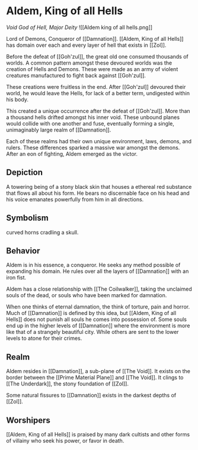 # Aldem, King of all Hells
*Void God of Hell, Major Deity*
![[Aldem king of all hells.png]]

Lord of Demons, Conqueror of [[Damnation]]. [[Aldem, King of all Hells]] has domain over each and every layer of hell that exists in [[Zol]]. 

Before the defeat of [[Goh'zul]], the great old one consumed thousands of worlds. A common pattern amongst these devoured worlds was the creation of Hells and Demons. These were made as an army of violent creatures manufactured to fight back against [[Goh'zul]].

These creations were fruitless in the end. After [[Goh'zul]] devoured their world, he would leave the Hells, for lack of a better term, undigested within his body.

This created a unique occurrence after the defeat of [[Goh'zul]]. More than a thousand hells drifted amongst his inner void. These unbound planes would collide with one another and fuse, eventually forming a single, unimaginably large realm of [[Damnation]].

Each of these realms had their own unique environment, laws, demons, and rulers. These differences sparked a massive war amongst the demons. After an eon of fighting, Aldem emerged as the victor.

## Depiction
A towering being of a stony black skin that houses a  ethereal red substance that flows all about his form. He bears no discernable face on his head and his voice emanates powerfully from him in all directions. 

## Symbolism
curved horns cradling a skull.

## Behavior
Aldem is in his essence, a conqueror. He seeks any method possible of expanding his domain. He rules over all the layers of [[Damnation]] with an iron fist.

Aldem has a close relationship with [[The Coilwalker]], taking the unclaimed souls of the dead, or souls who have been marked for damnation.

When one thinks of eternal damnation, the think of torture, pain and horror. Much of [[Damnation]] is defined by this idea, but [[Aldem, King of all Hells]] does not punish all souls he comes into possession of. Some souls end up in the higher levels of [[Damnation]] where the environment is more like that of a strangely beautiful city. While others are sent to the lower levels to atone for their crimes.

## Realm
Aldem resides in [[Damnation]], a sub-plane of [[The Void]]. It exists on the border between the [[Prime Material Plane]] and [[The Void]]. It clings to [[The Underdark]], the stony foundation of [[Zol]].

Some natural fissures to [[Damnation]] exists in the darkest depths of [[Zol]].

## Worshipers
[[Aldem, King of all Hells]] is praised by many dark cultists and other forms of villainy who seek his power, or favor in death.